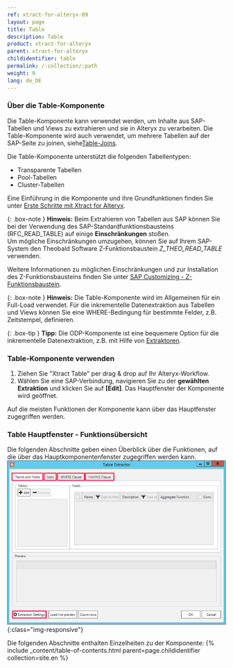 ```yaml
---
ref: xtract-for-alteryx-09
layout: page
title: Table
description: Table
product: xtract-for-alteryx
parent: xtract-for-alteryx
childidentifier: table
permalink: /:collection/:path
weight: 9
lang: de_DE
---
```


### Über die Table-Komponente
Die Table-Komponente kann verwendet werden, um Inhalte aus SAP-Tabellen und Views zu extrahieren und sie in Alteryx zu verarbeiten.
Die Table-Komponente wird auch verwendet, um mehrere Tabellen auf der SAP-Seite zu joinen, siehe[Table-Joins](./table/table-joins).<br> 

Die Table-Komponente unterstützt die folgenden Tabellentypen:
- Transparente Tabellen
- Pool-Tabellen
- Cluster-Tabellen

Eine Einführung in die Komponente und ihre Grundfunktionen finden Sie unter [Erste Schritte mit Xtract for Alteryx](./erste-schritte).

{: .box-note }
**Hinweis:** Beim Extrahieren von Tabellen aus SAP können Sie bei der Verwendung des SAP-Standardfunktionsbausteins (RFC_READ_TABLE) auf einige **Einschränkungen** stoßen.<br>
Um mögliche Einschränkungen umzugehen, können Sie auf Ihrem SAP-System den Theobald Software Z-Funktionsbaustein  *Z_THEO_READ_TABLE* verwenden. 

Weitere Informationen zu möglichen Einschränkungen und zur Installation des Z-Funktionsbausteins finden Sie unter [SAP Customizing - Z-Funktionsbaustein](./sap-customizing).

{: .box-note }
**Hinweis:** Die Table-Komponente wird im Allgemeinen für ein Full-Load verwendet. Für die inkrementelle Datenextraktion aus Tabellen und Views können Sie eine WHERE-Bedingung für bestimmte Felder, z.B. Zeitstempel, definieren. 

{: .box-tip }
**Tipp:** Die ODP-Komponente ist eine bequemere Option für die inkrementelle Datenextraktion, z.B. mit Hilfe von [Extraktoren](./odp/odp-extractors).

### Table-Komponente verwenden

1. Ziehen Sie "Xtract Table" per drag & drop auf Ihr Alteryx-Workflow.
2. Wählen Sie eine SAP-Verbindung, navigieren Sie zu der **gewählten Extraktion** und klicken Sie auf **[Edit]**. Das Hauptfenster der Komponente wird geöffnet.

Auf die meisten Funktionen der Komponente kann über das Hauptfenster zugegriffen werden.

### Table Hauptfenster - Funktionsübersicht
Die folgenden Abschnitte geben einen Überblick über die Funktionen, auf die über das Hauptkomponentenfenster zugegriffen werden kann.
![Table Extractor](/img/content/xfa/xfa-table-extractor.png){:class="img-responsive"}

Die folgenden Abschnitte enthalten Einzelheiten zu der Komponente:
{% include _content/table-of-contents.html parent=page.childidentifier collection=site.en %}